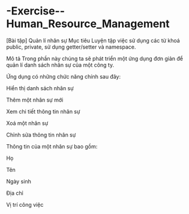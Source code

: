 # -Exercise--Human_Resource_Management
[Bài tập] Quản lí nhân sự
Mục tiêu
Luyện tập việc sử dụng các từ khoá public, private, sử dụng getter/setter và namespace.

Mô tả
Trong phần này chúng ta sẽ phát triển một ứng dụng đơn giản để quản lí danh sách nhân sự của một công ty.

Ứng dụng có những chức năng chính sau đây:

Hiển thị danh sách nhân sự

Thêm một nhân sự mới

Xem chi tiết thông tin nhân sự

Xoá một nhân sự

Chỉnh sửa thông tin nhân sự

Thông tin của một nhân sự bao gồm:

Họ

Tên

Ngày sinh

Địa chỉ

Vị trí công việc